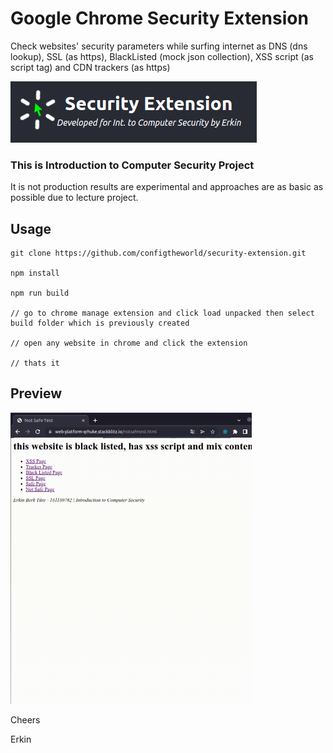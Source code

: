 # Google Chrome Security Extension

Check websites' security parameters while surfing internet as DNS (dns lookup), SSL (as https), BlackListed (mock json collection), XSS script (as script tag) and CDN trackers (as https)

![repoimg](https://github.com/configtheworld/security-extension/blob/main/readmeimg.png?raw=true)

### This is Introduction to Computer Security Project

It is not production results are experimental and approaches are as basic as possible due to lecture project.

## Usage

```
git clone https://github.com/configtheworld/security-extension.git

npm install

npm run build

// go to chrome manage extension and click load unpacked then select build folder which is previously created

// open any website in chrome and click the extension

// thats it

```
## Preview
<img src="https://github.com/configtheworld/security-extension/blob/main/extensiout_output.gif?raw=true" width="386" height="466" />

Cheers

Erkin
